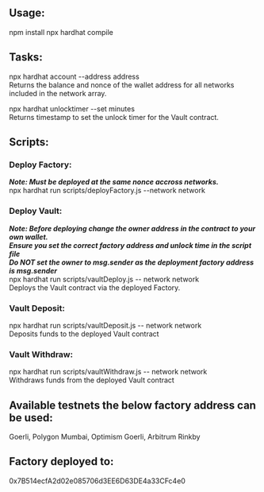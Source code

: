 ## Usage:
npm install
npx hardhat compile

## Tasks:
npx hardhat account --address address<br />
Returns the balance and nonce of the wallet address for all networks included in the network array.

npx hardhat unlocktimer --set minutes<br />
Returns timestamp to set the unlock timer for the Vault contract.

## Scripts:
### Deploy Factory:
***Note: Must be deployed at the same nonce accross networks.***<br />
npx hardhat run scripts/deployFactory.js --network network

### Deploy Vault:
***Note: Before deploying change the owner address in the contract to your own wallet.***<br />
***Ensure you set the correct factory address and unlock time in the script file***<br />
***Do NOT set the owner to msg.sender as the deployment factory address is msg.sender***<br />
npx hardhat run scripts/vaultDeploy.js -- network network <br />
Deploys the Vault contract via the deployed Factory.

### Vault Deposit:
npx hardhat run scripts/vaultDeposit.js -- network network<br />
Deposits funds to the deployed Vault contract

### Vault Withdraw:
npx hardhat run scripts/vaultWithdraw.js -- network network<br />
Withdraws funds from the deployed Vault contract

## Available testnets the below factory address can be used: 
Goerli, Polygon Mumbai, Optimism Goerli, Arbitrum Rinkby 

## Factory deployed to: 
0x7B514ecfA2d02e085706d3EE6D63DE4a33CFc4e0
